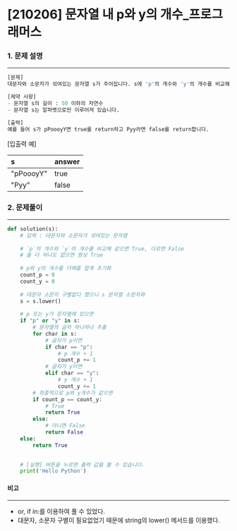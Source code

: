 # [210206] 문자열 내 p와 y의 개수_프로그래머스

### 1. 문제 설명

---

```python
[문제]
대문자와 소문자가 섞여있는 문자열 s가 주어집니다. s에 'p'의 개수와 'y'의 개수를 비교해 같으면 True, 다르면 False를 return 하는 solution를 완성하세요. 'p', 'y' 모두 하나도 없는 경우는 항상 True를 리턴합니다. 단, 개수를 비교할 때 대문자와 소문자는 구별하지 않습니다.

[제약 사항]
- 문자열 s의 길이 : 50 이하의 자연수
- 문자열 s는 알파벳으로만 이루어져 있습니다.

[출력]
예를 들어 s가 pPoooyY면 true를 return하고 Pyy라면 false를 return합니다.
```

[입출력 예]


| s         | answer |
| :-------- | ------ |
| "pPoooyY" | true   |
| "Pyy"     | false  |



### 2. 문제풀이

---

```python
def solution(s):
    # 입력 : 대문자와 소문자가 섞여있는 문자열 
    
    # `p`의 개수와 `y`의 개수를 비교해 같으면 True, 다르면 False
    # 둘 다 하나도 없으면 항상 True
    
    # p와 y의 개수를 더해줄 합계 초기화
    count_p = 0
    count_y = 0
    
    # 대문자 소문자 구별없다 했으니 s 문자열 소문자화
    s = s.lower()
    
    # p 또는 y가 문자열에 있으면
    if "p" or "y" in s:
        # 문자열의 글자 하나하나 추출
        for char in s:
            # 글자가 p이면
            if char == "p":
                # p 개수 + 1
                count_p += 1
            # 글자가 y이면
            elif char == "y":
                # y 개수 + 1
                count_y += 1
        # 최종적으로 p와 y개수가 같으면
        if count_p == count_y:
            # True
            return True
        else:
            # 아니면 False
            return False
    else:
        return True

    
    # [실행] 버튼을 누르면 출력 값을 볼 수 있습니다.
    print('Hello Python')
```



#### 비고

---

- or, if in:를 이용하여 풀 수 있었다.
- 대문자, 소문자 구별이 필요없었기 때문에 string의 lower() 메서드를 이용했다.
